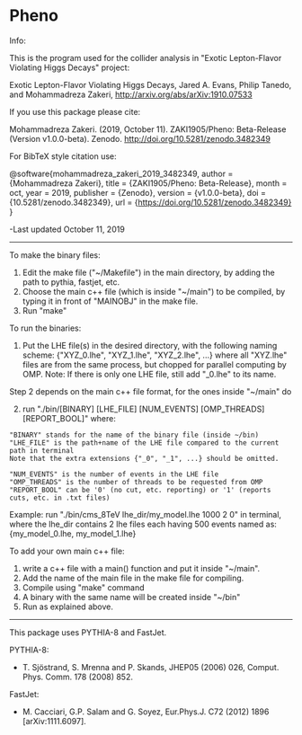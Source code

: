 # Pheno

Info: 

This is the program used for the collider analysis in "Exotic Lepton-Flavor Violating Higgs Decays" project:

  Exotic Lepton-Flavor Violating Higgs Decays,
  Jared A. Evans, Philip Tanedo, and Mohammadreza Zakeri,
  http://arxiv.org/abs/arXiv:1910.07533

If you use this package please cite:

  Mohammadreza Zakeri. (2019, October 11).
  ZAKI1905/Pheno: Beta-Release (Version v1.0.0-beta). Zenodo.
  http://doi.org/10.5281/zenodo.3482349


For BibTeX style citation use:

  @software{mohammadreza_zakeri_2019_3482349,
    author       = {Mohammadreza Zakeri},
    title        = {ZAKI1905/Pheno: Beta-Release},
    month        = oct,
    year         = 2019,
    publisher    = {Zenodo},
    version      = {v1.0.0-beta},
    doi          = {10.5281/zenodo.3482349},
    url          = {https://doi.org/10.5281/zenodo.3482349}
  }


-Last updated October 11, 2019

_________________________________________________________________________
To make the binary files:
  1) Edit the make file ("~/Makefile") in the main directory, by adding the path to pythia, fastjet, etc. 
  2) Choose the main c++ file (which is inside "~/main") to be compiled, by typing it in front of "MAINOBJ" in the make file. 
  3) Run "make"


To run the binaries:
  1) Put the LHE file(s) in the desired directory, with the following naming scheme:
  {"XYZ_0.lhe", "XYZ_1.lhe", "XYZ_2.lhe", ...}
  where all "XYZ.lhe" files are from the same process, but chopped for parallel computing by OMP.
  Note: If there is only one LHE file, still add "_0.lhe" to its name.

  Step 2 depends on the main c++ file format, for the ones inside "~/main" do

  2) run "./bin/[BINARY] [LHE_FILE] [NUM_EVENTS] [OMP_THREADS] [REPORT_BOOL]"
  where:

    "BINARY" stands for the name of the binary file (inside ~/bin)
    "LHE_FILE" is the path+name of the LHE file compared to the current path in terminal
    Note that the extra extensions {"_0", "_1", ...} should be omitted.

    "NUM_EVENTS" is the number of events in the LHE file
    "OMP_THREADS" is the number of threads to be requested from OMP
    "REPORT_BOOL" can be '0' (no cut, etc. reporting) or '1' (reports cuts, etc. in .txt files)

  Example: run "./bin/cms_8TeV lhe_dir/my_model.lhe 1000 2 0" in terminal, 
  where the lhe_dir contains 2 lhe files each having 500 events named as:
    {my_model_0.lhe, my_model_1.lhe}

To add your own main c++ file:
  1) write a c++ file with a main() function and put it inside "~/main".
  2) Add the name of the main file in the make file for compiling.
  3) Compile using "make" command
  4) A binary with the same name will be created inside "~/bin"
  5) Run as explained above.

-------------------------------------------
This package uses PYTHIA-8 and FastJet.

PYTHIA-8: 
  - T. Sjöstrand, S. Mrenna and P. Skands, JHEP05 (2006) 026, Comput. Phys. Comm. 178 (2008) 852.
  
FastJet: 
  - M. Cacciari, G.P. Salam and G. Soyez, Eur.Phys.J. C72 (2012) 1896 [arXiv:1111.6097].


